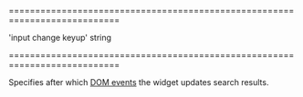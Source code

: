 <!--**
/*-------------------------------------------
    Auto-generated file. Do not modify.
-------------------------------------------

**-->
===========================================================================
<!--default-->'input change keyup'<!--/default-->
<!--type-->string<!--/type-->
===========================================================================

<!--shortDescription-->
Specifies after which [DOM events](https://en.wikipedia.org/wiki/DOM_events#HTML_events) the widget updates search results.
<!--/shortDescription-->

<!--fullDescription-->

<!--/fullDescription-->

<!--handmade-->
<!--/handmade-->

